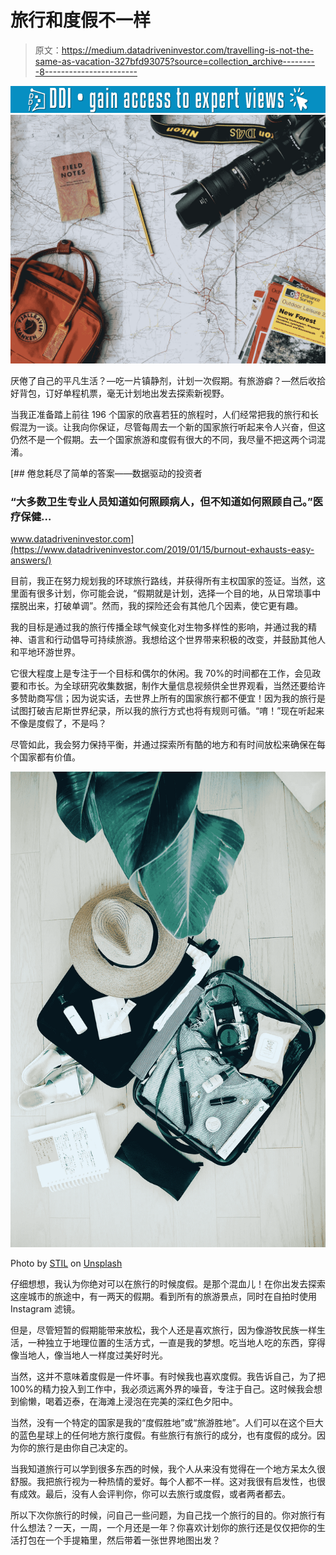 # 旅行和度假不一样

> 原文：<https://medium.datadriveninvestor.com/travelling-is-not-the-same-as-vacation-327bfd93075?source=collection_archive---------8----------------------->

[![](img/e4f0d7b4f0c0659d7dd064da6083138d.png)](http://www.track.datadriveninvestor.com/1B9E)![](img/a51c216a8dcc57923dc7d4033f226dd3.png)

厌倦了自己的平凡生活？—吃一片镇静剂，计划一次假期。有旅游癖？—然后收拾好背包，订好单程机票，毫无计划地出发去探索新视野。

当我正准备踏上前往 196 个国家的欣喜若狂的旅程时，人们经常把我的旅行和长假混为一谈。让我向你保证，尽管每周去一个新的国家旅行听起来令人兴奋，但这仍然不是一个假期。去一个国家旅游和度假有很大的不同，我尽量不把这两个词混淆。

[](https://www.datadriveninvestor.com/2019/01/15/burnout-exhausts-easy-answers/) [## 倦怠耗尽了简单的答案——数据驱动的投资者

### “大多数卫生专业人员知道如何照顾病人，但不知道如何照顾自己。”医疗保健…

www.datadriveninvestor.com](https://www.datadriveninvestor.com/2019/01/15/burnout-exhausts-easy-answers/) 

目前，我正在努力规划我的环球旅行路线，并获得所有主权国家的签证。当然，这里面有很多计划，你可能会说，“假期就是计划，选择一个目的地，从日常琐事中摆脱出来，打破单调”。然而，我的探险还会有其他几个因素，使它更有趣。

我的目标是通过我的旅行传播全球气候变化对生物多样性的影响，并通过我的精神、语言和行动倡导可持续旅游。我想给这个世界带来积极的改变，并鼓励其他人和平地环游世界。

它很大程度上是专注于一个目标和偶尔的休闲。我 70%的时间都在工作，会见政要和市长。为全球研究收集数据，制作大量信息视频供全世界观看，当然还要给许多赞助商写信；因为说实话，去世界上所有的国家旅行都不便宜！因为我的旅行是试图打破吉尼斯世界纪录，所以我的旅行方式也将有规则可循。“唷！”现在听起来不像是度假了，不是吗？

尽管如此，我会努力保持平衡，并通过探索所有酷的地方和有时间放松来确保在每个国家都有价值。

![](img/6a7eeb6dcbf5ee3cf6a11393162b5b5c.png)

Photo by [STIL](https://unsplash.com/@stilclassics?utm_source=unsplash&utm_medium=referral&utm_content=creditCopyText) on [Unsplash](https://unsplash.com/search/photos/travel?utm_source=unsplash&utm_medium=referral&utm_content=creditCopyText)

仔细想想，我认为你绝对可以在旅行的时候度假。是那个混血儿！在你出发去探索这座城市的旅途中，有一两天的假期。看到所有的旅游景点，同时在自拍时使用 Instagram 滤镜。

但是，尽管短暂的假期能带来放松，我个人还是喜欢旅行，因为像游牧民族一样生活，一种独立于地理位置的生活方式，一直是我的梦想。吃当地人吃的东西，穿得像当地人，像当地人一样度过美好时光。

当然，这并不意味着度假是一件坏事。有时候我也喜欢度假。我告诉自己，为了把 100%的精力投入到工作中，我必须远离外界的噪音，专注于自己。这时候我会想到偷懒，喝着迈泰，在海滩上浸泡在完美的深红色夕阳中。

当然，没有一个特定的国家是我的“度假胜地”或“旅游胜地”。人们可以在这个巨大的蓝色星球上的任何地方旅行度假。有些旅行有旅行的成分，也有度假的成分。因为你的旅行是由你自己决定的。

当我知道旅行可以学到很多东西的时候，我个人从来没有觉得在一个地方呆太久很舒服。我把旅行视为一种热情的爱好。每个人都不一样。这对我很有启发性，也很有成效。最后，没有人会评判你，你可以去旅行或度假，或者两者都去。

所以下次你旅行的时候，问自己一些问题，为自己找一个旅行的目的。你对旅行有什么想法？一天，一周，一个月还是一年？你喜欢计划你的旅行还是仅仅把你的生活打包在一个手提箱里，然后带着一张世界地图出发？